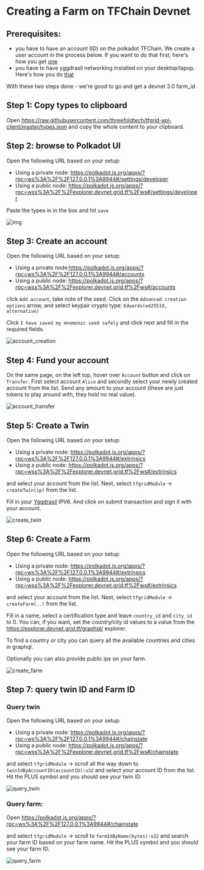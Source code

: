 # Creating a Farm on TFChain Devnet

## Prerequisites:

- you have to have an account (ID) on the polkadot TFChain.  We create a user account in the process below.  If you want to do that first, here's how you get [one](create_account.md)
- you have to have yggdrasil networking installed on your desktop/lapop.  Here's how you do [that](https://yggdrasil-network.github.io/installation.html)

With these two steps done - we're good to go and get a devnet 3.0 farm_id

## Step 1: Copy types to clipboard

Open https://raw.githubusercontent.com/threefoldtech/tfgrid-api-client/master/types.json and copy the whole content to your clipboard.

## Step 2: browse to Polkadot UI

Open the following URL based on your setup:
- Using a private node: https://polkadot.js.org/apps/?rpc=ws%3A%2F%2F127.0.0.1%3A9944#/settings/developer
- Using a public node: https://polkadot.js.org/apps/?rpc=wss%3A%2F%2Fexplorer.devnet.grid.tf%2Fws#/settings/developer

Paste the types in in the box and hit `save`

![img](./assets/copy_types_1.png)

## Step 3: Create an account

Open the following URL based on your setup:
- Using a private node:https://polkadot.js.org/apps/?rpc=ws%3A%2F%2F127.0.0.1%3A9944#/accounts
- Using a public node: https://polkadot.js.org/apps/?rpc=wss%3A%2F%2Fexplorer.devnet.grid.tf%2Fws#/accounts

click `Add account`, take note of the seed. Click on the `Advanced creation options` arrow, and select keypair crypto type: `Edwards(ed25519, alternative)`

Click `I have saved my mnemonic seed safely` and click next and fill in the required fields.

![account_creation](./assets/account_create_1.png)

## Step 4: Fund your account

On the same page, on the left top, hover over `Account` button and click on `Transfer`. First select account `Alice` and secondly select your newly created account from the list. Send any amount to your account (these are just tokens to play around with, they hold no real value).

![account_transfer](./assets/account_transfer_1.png)

## Step 5: Create a Twin

Open the following URL based on your setup:
- Using a private node: https://polkadot.js.org/apps/?rpc=ws%3A%2F%2F127.0.0.1%3A9944#/extrinsics
- Using a public node: https://polkadot.js.org/apps/?rpc=wss%3A%2F%2Fexplorer.devnet.grid.tf%2Fws#/extrinsics

and select your account from the list. Next, select `tfgridModule` -> `createTwin(ip)` from the list.

Fill in your [Yggdrasil](https://github.com/yggdrasil-network/yggdrasil-go) IPV6. And click on submit transaction and sign it with your account.

![create_twin](./assets/create_twin_1.png)

## Step 6: Create a Farm

Open the following URL based on your setup:
- Using a private node: https://polkadot.js.org/apps/?rpc=ws%3A%2F%2F127.0.0.1%3A9944#/extrinsics
- Using a public node: https://polkadot.js.org/apps/?rpc=wss%3A%2F%2Fexplorer.devnet.grid.tf%2Fws#/extrinsics

and select your account from the list. Next, select `tfgridModule` -> `createFarm(..)` from the list.

Fill in a name, select a certification type and leave `country_id` and `city_id` to 0. You can, if you want, set the country/city id values to a value from the https://explorer.devnet.grid.tf/graphql/ explorer. 

To find a country or city you can query all the available countries and cities in graphql.

Optionally you can also provide public ips on your farm.

![create_farm](./assets/create_farm_1.png)

## Step 7: query twin ID and Farm ID

### Query twin

Open the following URL based on your setup:
- Using a private node: https://polkadot.js.org/apps/?rpc=ws%3A%2F%2F127.0.0.1%3A9944#/chainstate 
- Using a public node: https://polkadot.js.org/apps/?rpc=wss%3A%2F%2Fexplorer.devnet.grid.tf%2Fws#/chainstate

and select `tfgridModule` -> scroll all the way down to `twinIdByAccountID(accountID):u32` and select your account ID from the list. Hit the PLUS symbol and you should see your twin ID.

![query_twin](./assets/query_twin_1.png)

### Query farm:

Open https://polkadot.js.org/apps/?rpc=ws%3A%2F%2F127.0.0.1%3A9944#/chainstate 

and select `tfgridModule` -> scroll to `farmIdByName(bytes):u32` and search your farm ID based on your farm name. Hit the PLUS symbol and you should see your farm ID.

![query_farm](./assets/query_farm_1.png)
